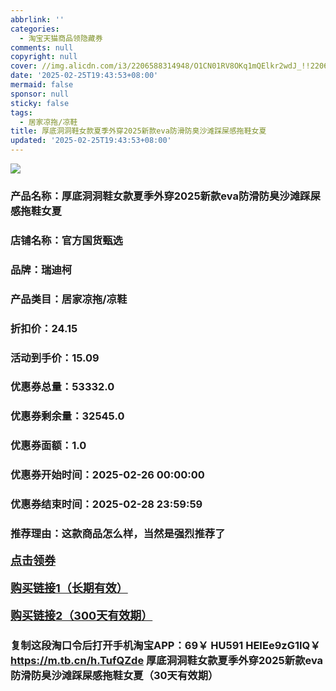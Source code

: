```yaml
---
abbrlink: ''
categories:
  - 淘宝天猫商品领隐藏券
comments: null
copyright: null
cover: //img.alicdn.com/i3/2206588314948/O1CN01RV8OKq1mQElkr2wdJ_!!2206588314948-0-C2M.jpg
date: '2025-02-25T19:43:53+08:00'
mermaid: false
sponsor: null
sticky: false
tags:
  - 居家凉拖/凉鞋
title: 厚底洞洞鞋女款夏季外穿2025新款eva防滑防臭沙滩踩屎感拖鞋女夏
updated: '2025-02-25T19:43:53+08:00'
--- 
```


![](//img.alicdn.com/i3/2206588314948/O1CN01RV8OKq1mQElkr2wdJ_!!2206588314948-0-C2M.jpg)

### 产品名称：厚底洞洞鞋女款夏季外穿2025新款eva防滑防臭沙滩踩屎感拖鞋女夏
### 店铺名称：官方国货甄选
### 品牌：瑞迪柯
### 产品类目：居家凉拖/凉鞋
### 折扣价：24.15
### 活动到手价：15.09
### 优惠券总量：53332.0
### 优惠券剩余量：32545.0
### 优惠券面额：1.0
### 优惠券开始时间：2025-02-26 00:00:00	
### 优惠券结束时间：2025-02-28 23:59:59	
### 推荐理由：这款商品怎么样，当然是强烈推荐了

<p style="font-size: 18px; font-weight: bold;">
  <a href="这款商品太牛了！销售太火爆以至于没有设置" target="_blank">点击领券</a>
</p>
<p style="font-size: 18px; font-weight: bold;">
  <a href="https://s.click.taobao.com/t?e=m%3D2%26s%3Dj9LyF%2Ft8z3hw4vFB6t2Z2ueEDrYVVa64K7Vc7tFgwiHjf2vlNIV67k2Uw6Vjz9mVtYQMu9Tydq33ID%2FV1RqsF4wnCJeELi4I%2FIEn%2BS1IjHAB0ghlTd7WlZVm%2FOAUUFw71qrpxiwMoCNxc1AtbZGVS7YVf%2FNg5yFho%2FxekaLBCCHNEPXytV9ALoS4zvCRUrquN8xUtHcnvsQNGcF8f4bHaxREkozBtbZR4WO6cYoBvr2S3iXRU5TvLdwwJ40Oc3XT6TIX5GLdC3qPgysBSxHfUOXVLEPDWL24%2FufIeaShmLvWGPPZ03CRxDPx5JS3kFnmA3E7IQeH4WLGDmntuH4VtA%3D%3D&umpChannel=tblmqdyh&u_channel=tblmqdyh" target="_blank">购买链接1（长期有效）</a>
</p>
<p style="font-size: 18px; font-weight: bold;">
  <a href="https://s.click.taobao.com/QP0LRYs" target="_blank">购买链接2（300天有效期）</a>
</p>

### 复制这段淘口令后打开手机淘宝APP：69￥ HU591 HEIEe9zG1IQ￥ https://m.tb.cn/h.TufQZde  厚底洞洞鞋女款夏季外穿2025新款eva防滑防臭沙滩踩屎感拖鞋女夏（30天有效期）
